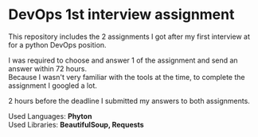 # DevOps 1st interview assignment
This repository includes the 2 assignments I got after my first interview at for a python DevOps position.<br />

I was required to choose and answer 1 of the assignment and send an answer within 72 hours.<br />
Because I wasn't very familiar with the tools at the time, to complete the assignment I googled a lot.<br />

2 hours before the deadline I submitted my answers to both assignments.<br />

Used Languages: **Phyton**<br />
Used Libraries: **BeautifulSoup, Requests**
